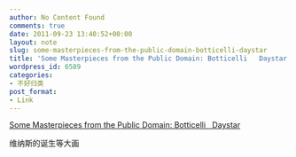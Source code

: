 ```yaml
---
author: No Content Found
comments: true
date: 2011-09-23 13:40:52+00:00
layout: note
slug: some-masterpieces-from-the-public-domain-botticelli-daystar
title: 'Some Masterpieces from the Public Domain: Botticelli   Daystar'
wordpress_id: 6589
categories:
- 不好归类
post_format:
- Link
---
```


[Some Masterpieces from the Public Domain: Botticelli   Daystar](http://daystarvisions.com/Pix/Masters/pg9.html)

维纳斯的诞生等大画
